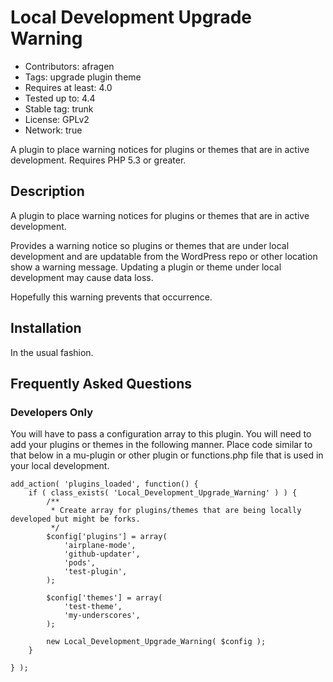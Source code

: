 # Local Development Upgrade Warning
* Contributors: afragen
* Tags: upgrade plugin theme
* Requires at least: 4.0
* Tested up to: 4.4
* Stable tag: trunk
* License: GPLv2
* Network: true

A plugin to place warning notices for plugins or themes that are in active development. Requires PHP 5.3 or greater.

## Description
A plugin to place warning notices for plugins or themes that are in active development.

Provides a warning notice so plugins or themes that are under local development and are updatable from the WordPress repo or other location show a warning message. Updating a plugin or theme under local development may cause data loss.

Hopefully this warning prevents that occurrence.

## Installation
In the usual fashion.

## Frequently Asked Questions
### Developers Only
You will have to pass a configuration array to this plugin. You will need to add your plugins or themes in the following manner. Place code similar to that below in a mu-plugin or other plugin or functions.php file that is used in your local development.

```
add_action( 'plugins_loaded', function() {
	if ( class_exists( 'Local_Development_Upgrade_Warning' ) ) {
		/**
		 * Create array for plugins/themes that are being locally developed but might be forks.
		 */
		$config['plugins'] = array(
			'airplane-mode',
			'github-updater',
			'pods',
			'test-plugin',
		);

		$config['themes'] = array(
			'test-theme',
			'my-underscores',
		);

		new Local_Development_Upgrade_Warning( $config );
	}

} );
```
